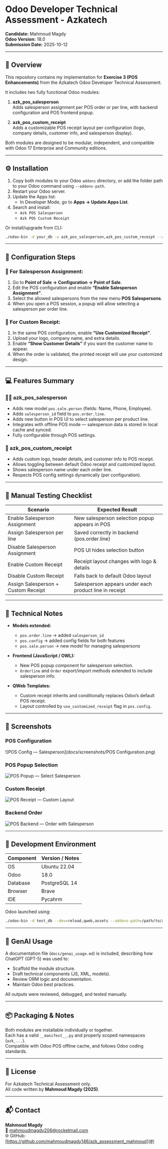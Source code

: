 # Odoo Developer Technical Assessment - Azkatech
**Candidate:** Mahmoud Magdy  
**Odoo Version:** 18.0  
**Submission Date:** 2025-10-12  

---

## 🧩 Overview
This repository contains my implementation for **Exercise 3 (POS Enhancements)** from the Azkatech Odoo Developer Technical Assessment.

It includes two fully functional Odoo modules:

1. **azk_pos_salesperson**  
   Adds salesperson assignment per POS order or per line, with backend configuration and POS frontend popup.

2. **azk_pos_custom_receipt**  
   Adds a customizable POS receipt layout per configuration (logo, company details, customer info, and salesperson display).

Both modules are designed to be modular, independent, and compatible with Odoo 17 Enterprise and Community editions.

---

## ⚙️ Installation

1. Copy both modules to your Odoo `addons` directory, or add the folder path to your Odoo command using `--addons-path`.
2. Restart your Odoo server.
3. Update the Apps list:
   - In Developer Mode, go to **Apps → Update Apps List**.
4. Search and install:
   - `Azk POS Salesperson`
   - `Azk POS Custom Receipt`

Or install/upgrade from CLI:
```bash
./odoo-bin -d your_db -u azk_pos_salesperson,azk_pos_custom_receipt --addons-path=/path/to/addons,/path/to/azk_assessment_mahmoud
```

---

## 🔧 Configuration Steps

### 🔹 For Salesperson Assignment:
1. Go to **Point of Sale → Configuration → Point of Sale**.
2. Edit the POS configuration and enable **“Enable Salesperson Assignment”**.
3. Select the allowed salespersons from the new menu **POS Salespersons**.
4. When you open a POS session, a popup will allow selecting a salesperson per order line.

### 🔹 For Custom Receipt:
1. In the same POS configuration, enable **“Use Customized Receipt”**.
2. Upload your logo, company name, and extra details.
3. Enable **“Show Customer Details”** if you want the customer name to appear.
4. When the order is validated, the printed receipt will use your customized design.

---

## 💻 Features Summary

### 🧍‍♂️ azk_pos_salesperson
- Adds new model `pos.sale.person` (fields: Name, Phone, Employee).
- Adds `salesperson_id` field to `pos.order.line`.
- Adds new button in POS UI to select salesperson per product line.
- Integrates with offline POS mode — salesperson data is stored in local cache and synced.
- Fully configurable through POS settings.

### 🧾 azk_pos_custom_receipt
- Adds custom logo, header details, and customer info to POS receipt.
- Allows toggling between default Odoo receipt and customized layout.
- Shows salesperson name under each order line.
- Respects POS config settings dynamically (per configuration).

---

## 🧪 Manual Testing Checklist

| Scenario | Expected Result |
|-----------|----------------|
| Enable Salesperson Assignment | New salesperson selection popup appears in POS |
| Assign Salesperson per line | Saved correctly in backend (pos.order.line) |
| Disable Salesperson Assignment | POS UI hides selection button |
| Enable Custom Receipt | Receipt layout changes with logo & details |
| Disable Custom Receipt | Falls back to default Odoo layout |
| Assign Salesperson + Custom Receipt | Salesperson appears under each product line in receipt |

---

## 🧠 Technical Notes

- **Models extended:**  
  - `pos.order.line` → added `salesperson_id`  
  - `pos.config` → added config fields for both features  
  - `pos.sale.person` → new model for managing salespersons  

- **Frontend (JavaScript / OWL):**
  - New POS popup component for salesperson selection.  
  - `Orderline` and `Order` export/import methods extended to include salesperson info.  

- **QWeb Templates:**
  - Custom receipt inherits and conditionally replaces Odoo’s default POS receipt.  
  - Layout controlled by `use_customized_receipt` flag in `pos.config`.

---

## 📸 Screenshots

### POS Configuration
![POS Config — Salesperson](docs/screenshots/POS Configuration.png)

### POS Popup Selection
![POS Popup — Select Salesperson](docs/screenshots/pos_popup.png)

### Custom Receipt
![POS Receipt — Custom Layout](docs/screenshots/receipt_custom.png)

### Backend Order
![POS Backend — Order with Salesperson](docs/screenshots/order_backend.png)

---

## 🧰 Development Environment

| Component | Version / Notes |
|------------|----------------|
| OS | Ubuntu 22.04 |
| Odoo | 18.0 |
| Database | PostgreSQL 14 |
| Browser | Brave |
| IDE | Pycahrm |

Odoo launched using:
```bash
./odoo-bin -d test_db --dev=reload,qweb,assets --addons-path=/path/to/addons,/path/to/azk_assessment_mahmoud
```

---

## 🤖 GenAI Usage

A documentation file (`docs/genai_usage.md`) is included, describing how ChatGPT (GPT-5) was used to:
- Scaffold the module structure.
- Draft technical components (JS, XML, models).
- Review ORM logic and documentation.
- Maintain Odoo best practices.

All outputs were reviewed, debugged, and tested manually.

---

## 📦 Packaging & Notes

Both modules are installable individually or together.  
Each has a valid `__manifest__.py` and properly scoped namespaces (`azk_...`).  
Compatible with Odoo POS offline cache, and follows Odoo coding standards.

---

## 🧾 License
For Azkatech Technical Assessment only.  
All code written by **Mahmoud Magdy (2025)**.

---

## 📬 Contact
**Mahmoud Magdy**  
📧 mahmoudmagdy206@rocketmail.com  
🌐 GitHub: [https://github.com/mahmoudmagdy146/azk_assessment_mahmoud](#)
